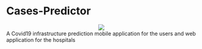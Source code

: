 # Cases-Predictor

<div align="center">
  <img src="https://github.com/ghoshanimesh/Cases-Predictor/blob/master/flutter-app/assets/logo.png" >
</div>
A Covid19 infrastructure prediction mobile application for the users and web application for the hospitals
